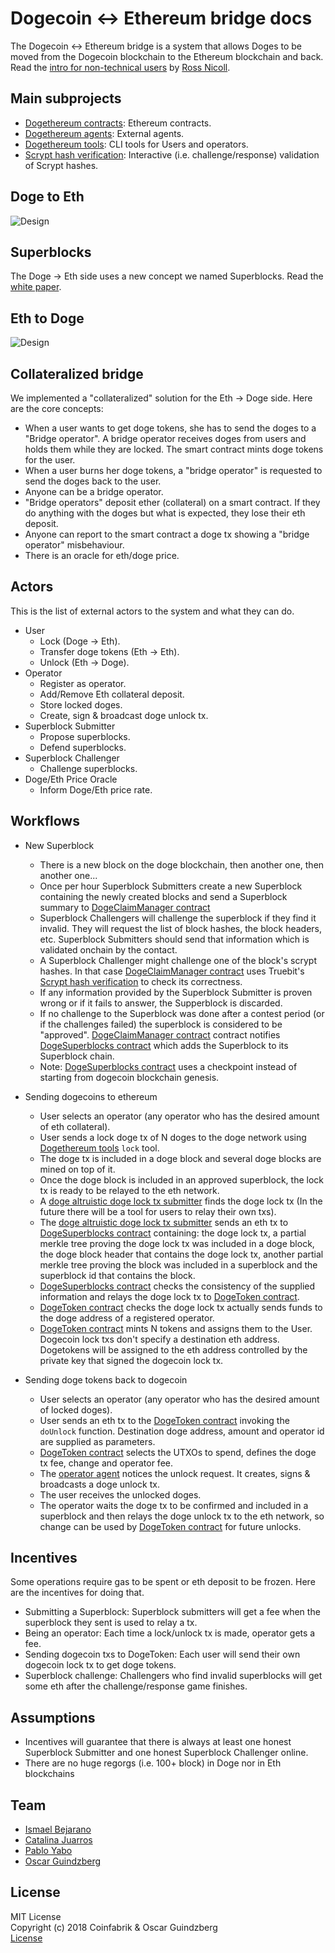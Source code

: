 # Dogecoin <-> Ethereum bridge docs

The Dogecoin <-> Ethereum bridge is a system that allows Doges to be moved from the Dogecoin blockchain to the Ethereum blockchain and back.
Read the [intro for non-technical users](https://jrn.me.uk//dogecoin/doge-ethereum-bridge/) by [Ross Nicoll](https://github.com/rnicoll).

## Main subprojects
* [Dogethereum contracts](https://github.com/dogethereum/dogethereum-contracts): Ethereum contracts.
* [Dogethereum agents](https://github.com/dogethereum/dogethereum-agents): External agents.
* [Dogethereum tools](https://github.com/dogethereum/dogethereum-tools): CLI tools for Users and operators.
* [Scrypt hash verification](https://github.com/dogethereum/scrypt-interactive): Interactive (i.e. challenge/response) validation of Scrypt hashes.

## Doge to Eth

![Design](./design.png)

## Superblocks

The Doge -> Eth side uses a new concept we named Superblocks. Read the [white paper](superblocks/superblocks-white-paper.pdf).


## Eth to Doge

![Design](./design-eth2doge.png)

## Collateralized bridge

We implemented a "collateralized" solution for the Eth -> Doge side. Here are the core concepts:

* When a user wants to get doge tokens, she has to send the doges to a "Bridge operator". A bridge operator receives doges from users and holds them while they are locked. The smart contract mints doge tokens for the user.
* When a user burns her doge tokens, a "bridge operator" is requested to send the doges back to the user.
* Anyone can be a bridge operator.
* "Bridge operators" deposit ether (collateral) on a smart contract. If they do anything with the doges but what is expected, they lose their eth deposit. 
* Anyone can report to the smart contract a doge tx showing a "bridge operator" misbehaviour.
* There is an oracle for eth/doge price.


## Actors

This is the list of external actors to the system and what they can do.

* User
  * Lock (Doge -> Eth).
  * Transfer doge tokens (Eth -> Eth).
  * Unlock (Eth -> Doge).
* Operator
  * Register as operator.
  * Add/Remove Eth collateral deposit.
  * Store locked doges.
  * Create, sign & broadcast doge unlock tx.
* Superblock Submitter
  * Propose superblocks.
  * Defend superblocks.
* Superblock Challenger
  * Challenge superblocks.
* Doge/Eth Price Oracle
  * Inform Doge/Eth price rate.


## Workflows
* New Superblock
  * There is a new block on the doge blockchain, then another one, then another one...
  * Once per hour Superblock Submitters create a new Superblock containing the newly created blocks and send a Superblock summary to [DogeClaimManager contract](https://github.com/dogethereum/dogethereum-contracts/contracts/DogeClaimManager.sol)
  * Superblock Challengers will challenge the superblock if they find it invalid. They will request the list of block hashes, the block headers, etc. Superblock Submitters should send that information which is validated onchain by the contact.
  * A Superblock Challenger might challenge one of the block's scrypt hashes. In that case [DogeClaimManager contract](https://github.com/dogethereum/dogethereum-contracts/contracts/DogeClaimManager.sol) uses Truebit's [Scrypt hash verification](https://github.com/dogethereum/scrypt-interactive) to check its correctness.
  * If any information provided by the Superblock Submitter is proven wrong or if it fails to answer, the Supperblock is discarded.
  * If no challenge to the Superblock was done after a contest period (or if the challenges failed) the superblock is considered to be "approved". [DogeClaimManager contract](https://github.com/dogethereum/dogethereum-contracts/contracts/DogeClaimManager.sol) contract notifies [DogeSuperblocks contract](https://github.com/dogethereum/dogethereum-contracts/contracts/DogeSuperblocks.sol) which adds the Superblock to its Superblock chain.
  * Note: [DogeSuperblocks contract](https://github.com/dogethereum/dogethereum-contracts/contracts/DogeSuperblocks.sol) uses a checkpoint instead of starting from dogecoin blockchain genesis.
 

* Sending dogecoins to ethereum
  * User selects an operator (any operator who has the desired amount of eth collateral).
  * User sends a lock doge tx of N doges to the doge network using [Dogethereum tools](https://github.com/dogethereum/dogethereum-tools) `lock` tool.
  * The doge tx is included in a doge block and several doge blocks are mined on top of it.
  * Once the doge block is included in an approved superblock, the lock tx is ready to be relayed to the eth network.
  * A [doge altruistic doge lock tx submitter](https://github.com/dogethereum/dogethereum-agents)  finds the doge lock tx (In the future there will be a tool for users to relay their own txs).
  * The [doge altruistic doge lock tx submitter](https://github.com/dogethereum/dogethereum-agents) sends an eth tx to [DogeSuperblocks contract](https://github.com/dogethereum/dogethereum-contracts/contracts/DogeSuperblocks.sol) containing: the doge lock tx, a partial merkle tree proving the doge lock tx was included in a doge block, the doge block header that contains the doge lock tx, another partial merkle tree proving the block was included in a superblock and the superblock id that contains the block.
  * [DogeSuperblocks contract](https://github.com/dogethereum/dogethereum-contracts/contracts/DogeSuperblocks.sol) checks the consistency of the supplied information and relays the doge lock tx to [DogeToken contract](https://github.com/dogethereum/dogethereum-contracts/contracts/token/DogeToken.sol).
  * [DogeToken contract](https://github.com/dogethereum/dogethereum-contracts/contracts/token/DogeToken.sol) checks the doge lock tx actually sends funds to the doge address of a registered operator.
  * [DogeToken contract](https://github.com/dogethereum/dogethereum-contracts/contracts/token/DogeToken.sol) mints N tokens and assigns them to the User. Dogecoin lock txs don't specify a destination eth address. Dogetokens will be assigned to the eth address controlled by the private key that signed the dogecoin lock tx.


* Sending doge tokens back to dogecoin
  * User selects an operator (any operator who has the desired amount of locked doges).
  * User sends an eth tx to the [DogeToken contract](https://github.com/dogethereum/dogethereum-contracts/contracts/token/DogeToken.sol) invoking the `doUnlock` function. Destination doge address, amount and operator id are supplied as parameters.
  * [DogeToken contract](https://github.com/dogethereum/dogethereum-contracts/contracts/token/DogeToken.sol) selects the UTXOs to spend, defines the doge tx fee, change and operator fee.
  * The [operator agent](https://github.com/dogethereum/dogethereum-agents) notices the unlock request. It creates, signs & broadcasts a doge unlock tx. 
  * The user receives the unlocked doges.
  * The operator waits the doge tx to be confirmed and included in a superblock and then relays the doge unlock tx to the eth network, so change can be used by [DogeToken contract](https://github.com/dogethereum/dogethereum-contracts/contracts/token/DogeToken.sol) for future unlocks.

## Incentives

Some operations require gas to be spent or eth deposit to be frozen. Here are the incentives for doing that.

* Submitting a Superblock: Superblock submitters will get a fee when the superblock they sent is used to relay a tx.
* Being an operator: Each time a lock/unlock tx is made, operator gets a fee.
* Sending dogecoin txs to DogeToken: Each user will send their own dogecoin lock tx to get doge tokens.
* Superblock challenge: Challengers who find invalid superblocks will get some eth after the challenge/response game finishes.


## Assumptions
* Incentives will guarantee that there is always at least one honest Superblock Submitter and one honest Superblock Challenger online.
* There are no huge regorgs (i.e. 100+ block) in Doge nor in Eth blockchains

## Team

* [Ismael Bejarano](https://github.com/ismaelbej)
* [Catalina Juarros](https://github.com/cat-j)
* [Pablo Yabo](https://github.com/pipaman)
* [Oscar Guindzberg](https://github.com/oscarguindzberg)

## License

MIT License<br/>
Copyright (c) 2018 Coinfabrik & Oscar Guindzberg<br/>
[License](LICENSE)
